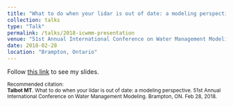 ```yaml
---
title: "What to do when your lidar is out of date: a modeling perspective"
collection: talks
type: "Talk"
permalink: /talks/2018-icwmm-presentation
venue: "51st Annual International Conference on Water Management Modeling"
date: 2018-02-28
location: "Brampton, Ontario"
---
```


Follow <a href="https://drive.google.com/file/d/1vgaGW4hH_zftXVNtXOVgh3nUGHZjihD7/view?usp=sharing" target="_blank">this link</a> to see my slides.

<p style="font-size: smaller">Recommended citation:<br />
<b>Talbot MT</b>. What to do when your lidar is out of date: a modeling perspective. 51st Annual International Conference on Water Management Modeling. Brampton, ON. Feb 28, 2018.
</p>
